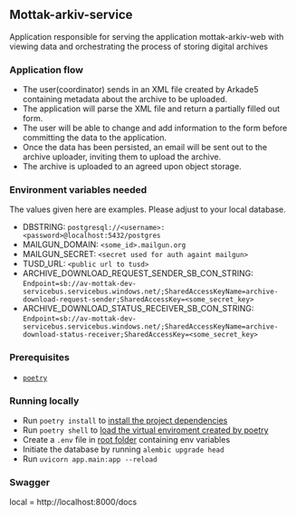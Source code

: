 ## Mottak-arkiv-service

Application responsible for serving the application mottak-arkiv-web with viewing data and orchestrating the process of storing digital archives

### Application flow
- The user(coordinator) sends in an XML file created by Arkade5 containing metadata about the archive to be uploaded.
- The application will parse the XML file and return a partially filled out form.
- The user will be able to change and add information to the form before committing the data to the application.
- Once the data has been persisted, an email will be sent out to the archive uploader, inviting them to upload the archive.
- The archive is uploaded to an agreed upon object storage.

### Environment variables needed
The values given here are examples. Please adjust to your local database.
- DBSTRING: `postgresql://<username>:<password>@localhost:5432/postgres`
- MAILGUN_DOMAIN: `<some_id>.mailgun.org`
- MAILGUN_SECRET: `<secret used for auth againt mailgun>`
- TUSD_URL: `<public url to tusd>`
- ARCHIVE_DOWNLOAD_REQUEST_SENDER_SB_CON_STRING: `Endpoint=sb://av-mottak-dev-servicebus.servicebus.windows.net/;SharedAccessKeyName=archive-download-request-sender;SharedAccessKey=<some_secret_key>`
- ARCHIVE_DOWNLOAD_STATUS_RECEIVER_SB_CON_STRING: `Endpoint=sb://av-mottak-dev-servicebus.servicebus.windows.net/;SharedAccessKeyName=archive-download-status-receiver;SharedAccessKey=<some_secret_key>`

### Prerequisites
- [`poetry`](https://python-poetry.org/docs/)

### Running locally
- Run `poetry install` to [install the project dependencies](https://python-poetry.org/docs/cli/#install)
- Run `poetry shell` to [load the virtual enviroment created by poetry](https://python-poetry.org/docs/cli/#shell)
- Create a `.env` file in [root folder](.) containing env variables
- Initiate the database by running `alembic upgrade head`
- Run `uvicorn app.main:app --reload`

### Swagger
local = http://localhost:8000/docs
